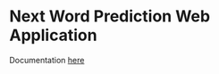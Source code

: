 # Next Word Prediction Web Application
Documentation [here](rnn.veronikasimmering.de/documentation.html)